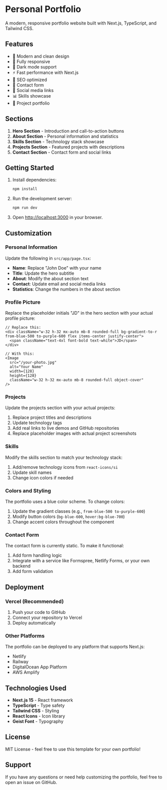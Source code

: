 # Personal Portfolio

A modern, responsive portfolio website built with Next.js, TypeScript, and Tailwind CSS.

## Features

- 🎨 Modern and clean design
- 📱 Fully responsive
- 🌙 Dark mode support
- ⚡ Fast performance with Next.js
- 🎯 SEO optimized
- 📧 Contact form
- 🔗 Social media links
- 📊 Skills showcase
- 💼 Project portfolio

## Sections

1. **Hero Section** - Introduction and call-to-action buttons
2. **About Section** - Personal information and statistics
3. **Skills Section** - Technology stack showcase
4. **Projects Section** - Featured projects with descriptions
5. **Contact Section** - Contact form and social links

## Getting Started

1. Install dependencies:
   ```bash
   npm install
   ```

2. Run the development server:
   ```bash
   npm run dev
   ```

3. Open [http://localhost:3000](http://localhost:3000) in your browser.

## Customization

### Personal Information

Update the following in `src/app/page.tsx`:

- **Name**: Replace "John Doe" with your name
- **Title**: Update the hero subtitle
- **About**: Modify the about section text
- **Contact**: Update email and social media links
- **Statistics**: Change the numbers in the about section

### Profile Picture

Replace the placeholder initials "JD" in the hero section with your actual profile picture:

```tsx
// Replace this:
<div className="w-32 h-32 mx-auto mb-8 rounded-full bg-gradient-to-r from-blue-500 to-purple-600 flex items-center justify-center">
  <span className="text-4xl font-bold text-white">JD</span>
</div>

// With this:
<Image
  src="/your-photo.jpg"
  alt="Your Name"
  width={128}
  height={128}
  className="w-32 h-32 mx-auto mb-8 rounded-full object-cover"
/>
```

### Projects

Update the projects section with your actual projects:

1. Replace project titles and descriptions
2. Update technology tags
3. Add real links to live demos and GitHub repositories
4. Replace placeholder images with actual project screenshots

### Skills

Modify the skills section to match your technology stack:

1. Add/remove technology icons from `react-icons/si`
2. Update skill names
3. Change icon colors if needed

### Colors and Styling

The portfolio uses a blue color scheme. To change colors:

1. Update the gradient classes (e.g., `from-blue-500 to-purple-600`)
2. Modify button colors (`bg-blue-600`, `hover:bg-blue-700`)
3. Change accent colors throughout the component

### Contact Form

The contact form is currently static. To make it functional:

1. Add form handling logic
2. Integrate with a service like Formspree, Netlify Forms, or your own backend
3. Add form validation

## Deployment

### Vercel (Recommended)

1. Push your code to GitHub
2. Connect your repository to Vercel
3. Deploy automatically

### Other Platforms

The portfolio can be deployed to any platform that supports Next.js:
- Netlify
- Railway
- DigitalOcean App Platform
- AWS Amplify

## Technologies Used

- **Next.js 15** - React framework
- **TypeScript** - Type safety
- **Tailwind CSS** - Styling
- **React Icons** - Icon library
- **Geist Font** - Typography

## License

MIT License - feel free to use this template for your own portfolio!

## Support

If you have any questions or need help customizing the portfolio, feel free to open an issue on GitHub.
